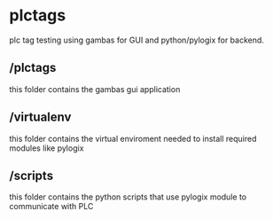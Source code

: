 # plctags
plc tag testing using gambas for GUI and python/pylogix for backend.

## /plctags
this folder contains the gambas gui application

## /virtualenv
this folder contains the virtual enviroment needed to install required modules like pylogix

## /scripts
this folder contains the python scripts that use pylogix module to communicate with PLC


